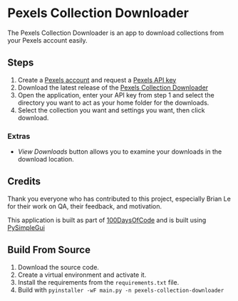 # Pexels Collection Downloader

The Pexels Collection Downloader is an app to download collections from your Pexels account easily.

## Steps

1. Create a [Pexels account](https://www.pexels.com/) and request a [Pexels API key](https://www.pexels.com/api/)
2. Download the latest release of the [Pexels Collection Downloader](https://github.com/thesamuraiwho/pexels-collection-downloader/releases)
3. Open the application, enter your API key from step 1 and select the directory you want to act as your home folder for the downloads.
4. Select the collection you want and settings you want, then click download.

### Extras

* *View Downloads* button allows you to examine your downloads in the download location.

## Credits

Thank you everyone who has contributed to this project, especially Brian Le for their work on QA, their feedback, and motivation.

This application is built as part of [100DaysOfCode](https://www.100daysofcode.com/) and is built using [PySimpleGui](https://pysimplegui.readthedocs.io/en/latest/)

## Build From Source

1. Download the source code.
2. Create a virtual environment and activate it.
3. Install the requirements from the `requirements.txt` file.
4. Build with `pyinstaller -wF main.py -n pexels-collection-downloader`
